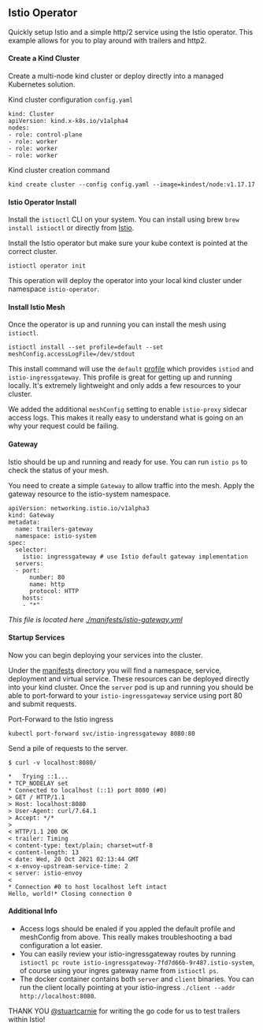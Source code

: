 ## Istio Operator

Quickly setup Istio and a simple http/2 service using the Istio operator. This example allows for you to play around with trailers and http2.


#### Create a Kind Cluster

Create a multi-node kind cluster or deploy directly into a managed Kubernetes solution.

Kind cluster configuration `config.yaml`
```
kind: Cluster
apiVersion: kind.x-k8s.io/v1alpha4
nodes:
- role: control-plane
- role: worker
- role: worker
- role: worker
```

Kind cluster creation command
```
kind create cluster --config config.yaml --image=kindest/node:v1.17.17
```

#### Istio Operator Install

Install the `istioctl` CLI on your system. You can install using brew `brew install istioctl` or directly from [Istio](https://istio.io/latest/docs/setup/getting-started/#download).

Install the Istio operator but make sure your kube context is pointed at the correct cluster.

```
istioctl operator init
```

This operation will deploy the operator into your local kind cluster under namespace `istio-operator`.

#### Install Istio Mesh

Once the operator is up and running you can install the mesh using `istioctl`.

```
istioctl install --set profile=default --set meshConfig.accessLogFile=/dev/stdout
```

This install command will use the `default` [profile](https://preliminary.istio.io/latest/docs/setup/additional-setup/config-profiles/) which provides `istiod` and `istio-ingressgateway`. This profile is great for getting up and running locally. It's extremely lightweight and only adds a few resources to your cluster.

We added the additional `meshConfig` setting to enable `istio-proxy` sidecar access logs. This makes it really easy to understand what is going on an why your request could be failing.

#### Gateway

Istio should be up and running and ready for use. You can run `istio ps` to check the status of your mesh.

You need to create a simple `Gateway` to allow traffic into the mesh. Apply the gateway resource to the istio-system namespace.

```
apiVersion: networking.istio.io/v1alpha3
kind: Gateway
metadata:
  name: trailers-gateway
  namespace: istio-system
spec:
  selector:
    istio: ingressgateway # use Istio default gateway implementation
  servers:
  - port:
      number: 80
      name: http
      protocol: HTTP
    hosts:
    - "*"
```
*This file is located here [./manifests/istio-gateway.yml](./manifests/istio-gateway.yml)*

#### Startup Services

Now you can begin deploying your services into the cluster. 

Under the [manifests](./manifests) directory you will find a namespace, service, deployment and virtual service. These resources can be deployed directly into your kind cluster. Once the `server` pod is up and running you should be able to port-forward to your `istio-ingressgateway` service using port 80 and submit requests.

Port-Forward to the Istio ingress
```
kubectl port-forward svc/istio-ingressgateway 8080:80
```

Send a pile of requests to the server.
```
$ curl -v localhost:8080/

*   Trying ::1...
* TCP_NODELAY set
* Connected to localhost (::1) port 8080 (#0)
> GET / HTTP/1.1
> Host: localhost:8080
> User-Agent: curl/7.64.1
> Accept: */*
>
< HTTP/1.1 200 OK
< trailer: Timing
< content-type: text/plain; charset=utf-8
< content-length: 13
< date: Wed, 20 Oct 2021 02:13:44 GMT
< x-envoy-upstream-service-time: 2
< server: istio-envoy
<
* Connection #0 to host localhost left intact
Hello, world!* Closing connection 0
```

#### Additional Info

* Access logs should be enaled if you appled the default profile and meshConfig from above. This really makes troubleshooting a bad configuration a lot easier.
* You can easily review your istio-ingressgateway routes by running `istioctl pc route istio-ingressgateway-7fd7d66b-9r487.istio-system`, of course using your ingres gateway name from `istioctl ps`.
* The docker container contains both `server` and `client` binaries. You can run the client locally pointing at your istio-ingress `./client --addr http://localhost:8080`.


THANK YOU [@stuartcarnie](https://gist.github.com/stuartcarnie) for writing the go code for us to test trailers within Istio!